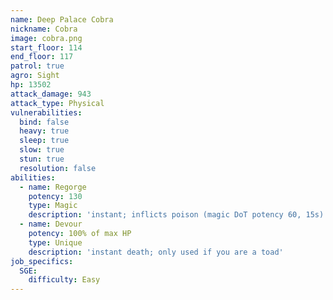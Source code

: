```yaml
---
name: Deep Palace Cobra
nickname: Cobra
image: cobra.png
start_floor: 114
end_floor: 117
patrol: true
agro: Sight
hp: 13502
attack_damage: 943
attack_type: Physical
vulnerabilities:
  bind: false
  heavy: true
  sleep: true
  slow: true
  stun: true
  resolution: false
abilities:
  - name: Regorge
    potency: 130
    type: Magic
    description: 'instant; inflicts poison (magic DoT potency 60, 15s)'
  - name: Devour
    potency: 100% of max HP
    type: Unique
    description: 'instant death; only used if you are a toad'
job_specifics:
  SGE:
    difficulty: Easy
---
```

